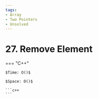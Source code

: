 ```yaml
---
tags:
- Array
- Two Pointers
- Unsolved
---
```



# 27. Remove Element

=== "C++"

    $Time: O()$

    $Space: O()$

    ```c++
    ```